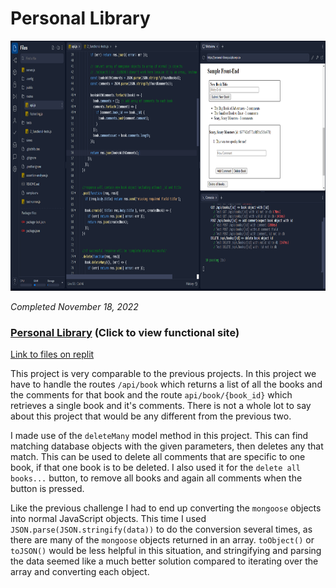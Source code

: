 # Personal Library

<p align="center"><img src="/Images/screenshots/screenshot-personal-library.png" height="400" alt="Screenshot of my Personal Library project."/></p>

<em>Completed November 18, 2022</em>

### [Personal Library](https://personal-library.sulph.repl.co/) (Click to view functional site)

[Link to files on replit](https://replit.com/@Sulph/personal-library#tests/2_functional-tests.js)

This project is very comparable to the previous projects. In this project we have to handle the routes `/api/book` which returns a list of all the books and the comments for that book and the route `api/book/{book_id}` which retrieves a single book and it's comments. There is not a whole lot to say about this project that would be any different from the previous two.

I made use of the `deleteMany` model method in this project. This can find matching database objects with the given parameters, then deletes any that match. This can be used to delete all comments that are specific to one book, if that one book is to be deleted. I also used it for the `delete all books...` button, to remove all books and again all comments when the button is pressed.

Like the previous challenge I had to end up converting the `mongoose` objects into normal JavaScript objects. This time I used `JSON.parse(JSON.stringify(data))` to do the conversion several times, as there are many of the `mongoose` objects returned in an array. `toObject()` or `toJSON()` would be less helpful in this situation, and stringifying and parsing the data seemed like a much better solution compared to iterating over the array and converting each object.
